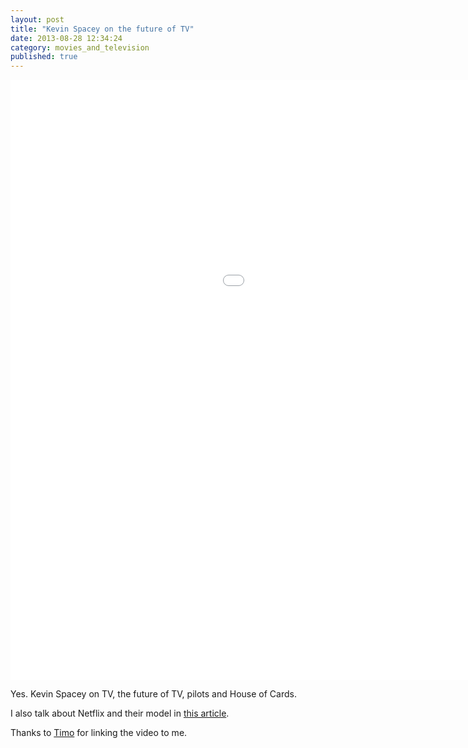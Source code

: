 ```yaml
---
layout: post
title: "Kevin Spacey on the future of TV"
date: 2013-08-28 12:34:24
category: movies_and_television
published: true
---
```



<div class="videoWrapper-16-10"><iframe width="1280" height="960" src="//www.youtube-nocookie.com/embed/P0ukYf_xvgc" frameborder="0" allowfullscreen></iframe></div>

Yes. Kevin Spacey on TV, the future of TV, pilots and House of Cards. 

I also talk about Netflix and their model in [this article](http://blog.timmschoof.com/2013/02/05/smartphone-angst/).

Thanks to [Timo](http://timoheuer.com/) for linking the video to me.